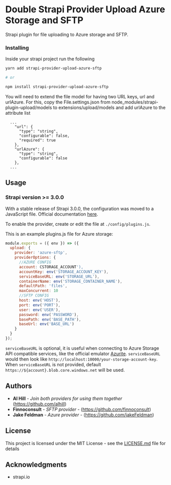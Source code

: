 # Double Strapi Provider Upload Azure Storage and SFTP

Strapi plugin for file uploading to Azure storage and SFTP.

### Installing

Inside your strapi project run the following

```sh
yarn add strapi-provider-upload-azure-sftp

# or

npm install strapi-provider-upload-azure-sftp
```

You will need to extend the file model for having two URL keys, url and urlAzure.
For this, copy the File.settings.json from node_modules/strapi-plugin-upload/models to extensions/upload/models and add urlAzure to the attribute list
```
  ...
    "url": {
      "type": "string",
      "configurable": false,
      "required": true
    },
    "urlAzure": {
      "type": "string",
      "configurable": false
    },
  ...
```

## Usage

### Strapi version >= 3.0.0

With a stable release of Strapi 3.0.0, the configuration was moved to a JavaScript file. Official documentation [here](https://strapi.io/documentation/v3.x/plugins/upload.html#using-a-provider).

To enable the provider, create or edit the file at ```./config/plugins.js```.

This is an example plugins.js file for Azure storage:
```JavaScript
module.exports = ({ env }) => ({
  upload: {
    provider: 'azure-sftp',
    providerOptions: {
      //AZURE CONFIG
      account: CSTORAGE_ACCOUNT'),
      accountKey: env('STORAGE_ACCOUNT_KEY'),
      serviceBaseURL: env('STORAGE_URL'),
      containerName: env('STORAGE_CONTAINER_NAME'),
      defaultPath: 'files',
      maxConcurrent: 10
      //SFTP CONFIG
      host: env('HOST'),
      port: env('PORT'),
      user: env('USER'),
      password: env('PASSWORD'),
      basePath: env('BASE_PATH'),
      baseUrl: env('BASE_URL')
    }
  }
});
```

`serviceBaseURL` is optional, it is useful when connecting to Azure Storage API compatible services, like the official emulator [Azurite](https://github.com/Azure/Azurite/). `serviceBaseURL` would then look like `http://localhost:10000/your-storage-account-key`.  
When `serviceBaseURL` is not provided, default `https://${account}.blob.core.windows.net` will be used.

## Authors
* **Al Hill** - *Join both providers for using them together* (https://github.com/alhill)
* **Finnoconsult** - *SFTP provider* - (https://github.com/finnoconsult)
* **Jake Feldman** - *Azure provider* - (https://github.com/jakeFeldman)

## License

This project is licensed under the MIT License - see the [LICENSE.md](LICENSE.md) file for details

## Acknowledgments

* strapi.io
